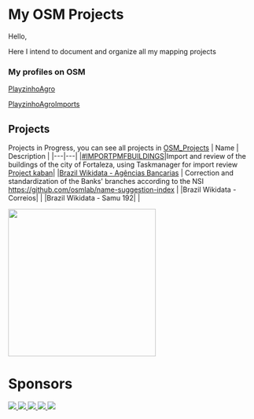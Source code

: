 
# My OSM Projects
Hello,

Here I intend to document and organize all my mapping projects

### My profiles on OSM

[PlayzinhoAgro](https://www.openstreetmap.org/user/PlayzinhoAgro)

[PlayzinhoAgroImports](https://www.openstreetmap.org/user/PlayzinhoAgro-imports)

## Projects
Projects in Progress, you can see all projects in [OSM_Projects](https://github.com/users/Playzinho/projects/2/views/1)
|  Name | Description |
|---|---|
|[#IMPORTPMFBUILDINGS](https://wiki.openstreetmap.org/wiki/Pt:Fortaleza/Importa%C3%A7%C3%A3o_de_Edif%C3%ADcios_PMF)|Import and review of the buildings of the city of Fortaleza, using Taskmanager for import review [Project kaban](https://github.com/users/Playzinho/projects/3/views/1)|
|[Brazil Wikidata - Agências Bancarias](https://maproulette.org/browse/challenges/28957) | Correction and standardization of the Banks' branches according to the NSI https://github.com/osmlab/name-suggestion-index |
|Brazil Wikidata - Correios| |
|Brazil Wikidata - Samu 192| |

<p>
<a href="https://opencollective.com/webpack/donate" target="_blank">
  <img src="https://opencollective.com/webpack/donate/button@2x.png?color=blue" width=300 />
</a>
  </p>

# Sponsors

<a href="https://opencollective.com/playzinhoagro/vila/0/website" target="_blank">
<img src="https://opencollective.com/playzinhoagro/vila/0/avatar.svg">
</a>
<a href="https://opencollective.com/playzinhoagro/vila/1/website" target="_blank">
<img src="https://opencollective.com/playzinhoagro/vila/1/avatar.svg">
</a>
<a href="https://opencollective.com/playzinhoagro/vila/2/website" target="_blank">
<img src="https://opencollective.com/playzinhoagro/vila/2/avatar.svg">
</a>
<a href="https://opencollective.com/playzinhoagro/vila/3/website" target="_blank">
<img src="https://opencollective.com/playzinhoagro/vila/3/avatar.svg">
</a>
<a href="https://opencollective.com/playzinhoagro/vila/4/website" target="_blank">
<img src="https://opencollective.com/playzinhoagro/vila/4/avatar.svg">
</a>

